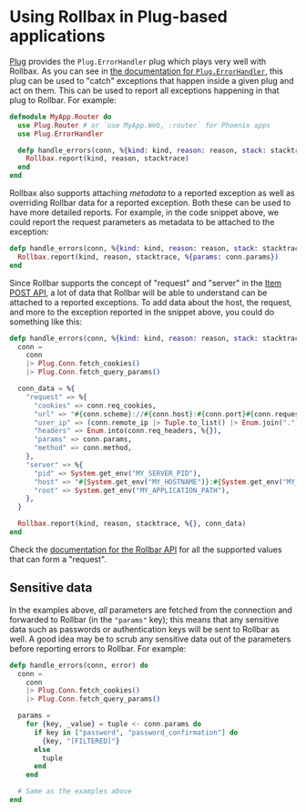# Using Rollbax in Plug-based applications

[Plug](https://github.com/elixir-lang/plug) provides the `Plug.ErrorHandler` plug which plays very well with Rollbax. As you can see in [the documentation for `Plug.ErrorHandler`](https://hexdocs.pm/plug/Plug.ErrorHandler.html), this plug can be used to "catch" exceptions that happen inside a given plug and act on them. This can be used to report all exceptions happening in that plug to Rollbar. For example:

```elixir
defmodule MyApp.Router do
  use Plug.Router # or `use MyApp.Web, :router` for Phoenix apps
  use Plug.ErrorHandler

  defp handle_errors(conn, %{kind: kind, reason: reason, stack: stacktrace}) do
    Rollbax.report(kind, reason, stacktrace)
  end
end
```

Rollbax also supports attaching *metadata* to a reported exception as well as overriding Rollbar data for a reported exception. Both these can be used to have more detailed reports. For example, in the code snippet above, we could report the request parameters as metadata to be attached to the exception:

```elixir
defp handle_errors(conn, %{kind: kind, reason: reason, stack: stacktrace}) do
  Rollbax.report(kind, reason, stacktrace, %{params: conn.params})
end
```

Since Rollbar supports the concept of "request" and "server" in the [Item POST API](https://rollbar.com/docs/api/items_post/), a lot of data that Rollbar will be able to understand can be attached to a reported exceptions. To add data about the host, the request, and more to the exception reported in the snippet above, you could do something like this:

```elixir
defp handle_errors(conn, %{kind: kind, reason: reason, stack: stacktrace}) do
  conn =
    conn
    |> Plug.Conn.fetch_cookies()
    |> Plug.Conn.fetch_query_params()

  conn_data = %{
    "request" => %{
      "cookies" => conn.req_cookies,
      "url" => "#{conn.scheme}://#{conn.host}:#{conn.port}#{conn.request_path}",
      "user_ip" => (conn.remote_ip |> Tuple.to_list() |> Enum.join(".")),
      "headers" => Enum.into(conn.req_headers, %{}),
      "params" => conn.params,
      "method" => conn.method,
    },
    "server" => %{
      "pid" => System.get_env("MY_SERVER_PID"),
      "host" => "#{System.get_env("MY_HOSTNAME")}:#{System.get_env("MY_PORT")}",
      "root" => System.get_env("MY_APPLICATION_PATH"),
    },
  }

  Rollbax.report(kind, reason, stacktrace, %{}, conn_data)
end
```

Check the [documentation for the Rollbar API](https://rollbar.com/docs/api/items_post/) for all the supported values that can form a "request".

## Sensitive data

In the examples above, *all* parameters are fetched from the connection and forwarded to Rollbar (in the `"params"` key); this means that any sensitive data such as passwords or authentication keys will be sent to Rollbar as well. A good idea may be to scrub any sensitive data out of the parameters before reporting errors to Rollbar. For example:

```elixir
defp handle_errors(conn, error) do
  conn =
    conn
    |> Plug.Conn.fetch_cookies()
    |> Plug.Conn.fetch_query_params()

  params =
    for {key, _value} = tuple <- conn.params do
      if key in ["password", "password_confirmation"] do
        {key, "[FILTERED]"}
      else
        tuple
      end
    end

  # Same as the examples above
end
```
